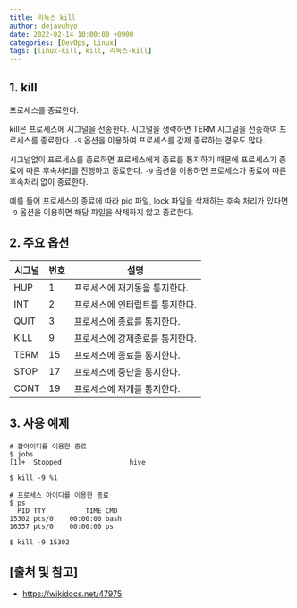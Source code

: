 ```yaml
---
title: 리눅스 kill
author: dejavuhyo
date: 2022-02-14 10:00:00 +0900
categories: [DevOps, Linux]
tags: [linux-kill, kill, 리눅스-kill]
---
```


## 1. kill
프로세스를 종료한다.

kill은 프로세스에 시그널을 전송한다. 시그널을 생략하면 TERM 시그널을 전송하여 프로세스를 종료한다. `-9` 옵션을 이용하여 프로세스를 강제 종료하는 경우도 많다.

시그널없이 프로세스를 종료하면 프로세스에게 종료를 통지하기 때문에 프로세스가 종료에 따른 후속처리를 진행하고 종료한다. `-9` 옵션을 이용하면 프로세스가 종료에 따른 후속처리 없이 종료한다.

예를 들어 프로세스의 종료에 따라 pid 파일, lock 파일을 삭제하는 후속 처리가 있다면 `-9` 옵션을 이용하면 해당 파일을 삭제하지 않고 종료한다.

## 2. 주요 옵션

| 시그널 | 번호 | 설명 |
|-----|-----|-----|
| HUP | 1 | 프로세스에 재기동을 통지한다. |
| INT | 2 | 프로세스에 인터럽트를 통지한다. |
| QUIT | 3 | 프로세스에 종료를 통지한다. |
| KILL | 9 | 프로세스에 강제종료를 통지한다. |
| TERM | 15 | 프로세스에 종료를 통지한다. |
| STOP | 17 | 프로세스에 중단을 통지한다. |
| CONT | 19 | 프로세스에 재개를 통지한다. |

## 3. 사용 예제

```shell
# 잡아이디를 이용한 종료
$ jobs
[1]+  Stopped                 hive

$ kill -9 %1

# 프로세스 아이디를 이용한 종료
$ ps
  PID TTY          TIME CMD
15302 pts/0    00:00:00 bash
16357 pts/0    00:00:00 ps

$ kill -9 15302
```

## [출처 및 참고]
* <https://wikidocs.net/47975>
